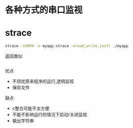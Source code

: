 # 各种方式的串口监视

# strace

```bash
strace -s9999 -o myapp.strace -eread,write,ioctl ./myapp
```

返回类似
```text
```


优点

* 不烦扰原来程序的运行,透明监视
* 保存文件

缺点

* c整合可能不太方便
* 不能不影响运行的情况下启动/关闭监视
* 输出字符串
